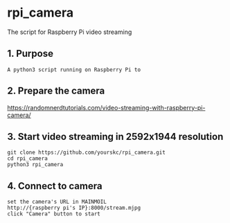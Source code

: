 # rpi_camera
The script for Raspberry Pi video streaming


## 1. Purpose

	A python3 script running on Raspberry Pi to  

## 2. Prepare the camera

https://randomnerdtutorials.com/video-streaming-with-raspberry-pi-camera/
 

## 3. Start video streaming in 2592x1944 resolution

	git clone https://github.com/yourskc/rpi_camera.git
	cd rpi_camera
	python3 rpi_camera

## 4. Connect to camera
	set the camera's URL in MAINMOIL
	http://{raspberry pi's IP}:8000/stream.mjpg
	click "Camera" button to start	 



